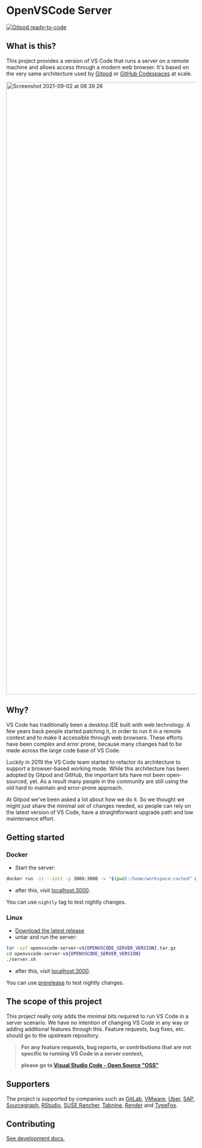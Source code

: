 # OpenVSCode Server

[![Gitpod ready-to-code](https://img.shields.io/badge/Gitpod-ready--to--code-908a85?logo=gitpod)](https://gitpod.io/from-referrer/)

## What is this?

This project provides a version of VS Code that runs a server on a remote machine and allows access through a modern web browser. It's based on the very same architecture used by [Gitpod](https://www.gitpod.io) or [GitHub Codespaces](https://github.com) at scale.

<img width="1624" alt="Screenshot 2021-09-02 at 08 39 26" src="https://user-images.githubusercontent.com/372735/131794918-d6602646-4d67-435b-88fe-620a3cc0a3aa.png">

## Why?

VS Code has traditionally been a desktop IDE built with web technology. A few years back people started patching it, in order to run it in a remote context and to make it accessible through web browsers. These efforts have been complex and error prone, because many changes had to be made across the large code base of VS Code.

Luckily in 2019 the VS Code team started to refactor its architecture to support a browser-based working mode. While this architecture has been adopted by Gitpod and GitHub, the important bits have not been open-sourced, yet. As a result many people in the community are still using the old hard to maintain and error-prone approach.

At Gitpod we've been asked a lot about how we do it. So we thought we might just share the minimal set of changes needed, so people can rely on the latest version of VS Code, have a straightforward upgrade path and low maintenance effort.

## Getting started

### Docker

- Start the server:
```bash
docker run -it --init -p 3000:3000 -v "$(pwd):/home/workspace:cached" gitpod/openvscode-server
```
- after this, visit [localhost:3000](http://localhost:3000).

You can use `nightly` tag to test nightly changes.

### Linux

- [Download the latest release](https://github.com/gitpod-io/openvscode-server/releases/latest)
- untar and run the server:
```bash
tar -xzf openvscode-server-v${OPENVSCODE_SERVER_VERSION}.tar.gz
cd openvscode-server-v${OPENVSCODE_SERVER_VERSION}
./server.sh
```
- after this, visit [localhost:3000](http://localhost:3000).

You can use [prerelease](https://github.com/gitpod-io/openvscode-server/releases) to test nightly changes.

## The scope of this project

This project really only adds the minimal bits required to run VS Code in a server scenario. We have no intention of changing VS Code in any way or adding additional features through this. Feature requests, bug fixes, etc. should go to the upstream repository.

> **For any feature requests, bug reports, or contributions that are not specific to running VS Code in a server context,**
>
> **please go to [Visual Studio Code - Open Source "OSS"](https://github.com/microsoft/vscode)**

## Supporters
The project is supported by companies such as [GitLab](https://gitlab.com/), [VMware](https://www.vmware.com/), [Uber](https://www.uber.com/), [SAP](https://www.sap.com/), [Sourcegraph](https://sourcegraph.com/), [RStudio](https://www.rstudio.com/), [SUSE Rancher](https://rancher.com/), [Tabnine](https://www.tabnine.com/), [Render](https://render.com/) and [TypeFox](https://www.typefox.io/).

## Contributing

[See development docs.](./docs/development.md)

